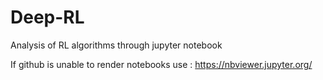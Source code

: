 # Deep-RL
Analysis of RL algorithms through jupyter notebook 

If github is unable to render notebooks use : https://nbviewer.jupyter.org/
